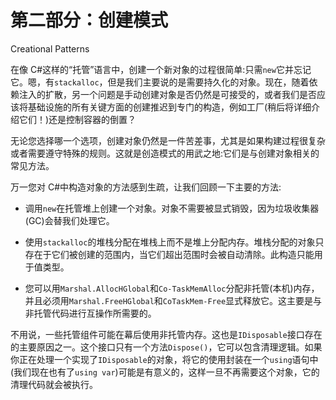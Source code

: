 # 第二部分：创建模式

Creational Patterns

在像 C#这样的“托管”语言中，创建一个新对象的过程很简单:只需`new`它并忘记它。嗯，有`stackalloc`，但是我们主要说的是需要持久化的对象。现在，随着依赖注入的扩散，另一个问题是手动创建对象是否仍然是可接受的，或者我们是否应该将基础设施的所有关键方面的创建推迟到专门的构造，例如工厂(稍后将详细介绍它们！)还是控制容器的倒置？

无论您选择哪一个选项，创建对象仍然是一件苦差事，尤其是如果构建过程很复杂或者需要遵守特殊的规则。这就是创造模式的用武之地:它们是与创建对象相关的常见方法。

万一您对 C#中构造对象的方法感到生疏，让我们回顾一下主要的方法:

*   调用`new`在托管堆上创建一个对象。对象不需要被显式销毁，因为垃圾收集器(GC)会替我们处理它。

*   使用`stackalloc`的堆栈分配在堆栈上而不是堆上分配内存。堆栈分配的对象只存在于它们被创建的范围内，当它们超出范围时会被自动清除。此构造只能用于值类型。

*   您可以用`Marshal.AllocHGlobal`和`Co-TaskMemAlloc`分配非托管(本机)内存，并且必须用`Marshal.FreeHGlobal`和`CoTaskMem-Free`显式释放它。这主要是与非托管代码进行互操作所需要的。

不用说，一些托管组件可能在幕后使用非托管内存。这也是`IDisposable`接口存在的主要原因之一。这个接口只有一个方法`Dispose()`，它可以包含清理逻辑。如果你正在处理一个实现了`IDisposable`的对象，将它的使用封装在一个`using`语句中(我们现在也有了`using var`)可能是有意义的，这样一旦不再需要这个对象，它的清理代码就会被执行。